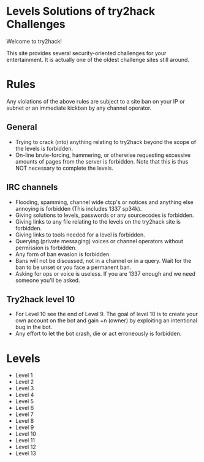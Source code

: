 # Levels Solutions of try2hack Challenges

Welcome to try2hack!

This site provides several security-oriented challenges for your entertainment. It is actually one of the oldest challenge sites still around.

# Rules

Any violations of the above rules are subject to a site ban on your IP or subnet or an immediate kickban by any channel operator.

## General

* Trying to crack (into) anything relating to try2hack beyond the scope of the levels is forbidden.
* On-line brute-forcing, hammering, or otherwise requesting excessive amounts of pages from the server is forbidden. Note that this is thus NOT necessary to complete the levels.

## IRC channels

* Flooding, spamming, channel wide ctcp's or notices and anything else annoying is forbidden (This includes 1337 sp34k).
* Giving solutions to levels, passwords or any sourcecodes is forbidden.
* Giving links to any file relating to the levels on the try2hack site is forbidden.
* Giving links to tools needed for a level is forbidden.
* Querying (private messaging) voices or channel operators without permission is forbidden.
* Any form of ban evasion is forbidden.
* Bans will not be discussed, not in a channel or in a query. Wait for the ban to be unset or you face a permanent ban.
* Asking for ops or voice is useless. If you are 1337 enough and we need someone you'll be asked.

## Try2hack level 10

* For Level 10 see the end of Level 9. The goal of level 10 is to create your own account on the bot and gain +n (owner) by exploiting an intentional bug in the bot.
* Any effort to let the bot crash, die or act erroneously is forbidden.

# Levels

* Level 1
* Level 2
* Level 3
* Level 4
* Level 5
* Level 6
* Level 7
* Level 8
* Level 9
* Level 10
* Level 11
* Level 12
* Level 13

